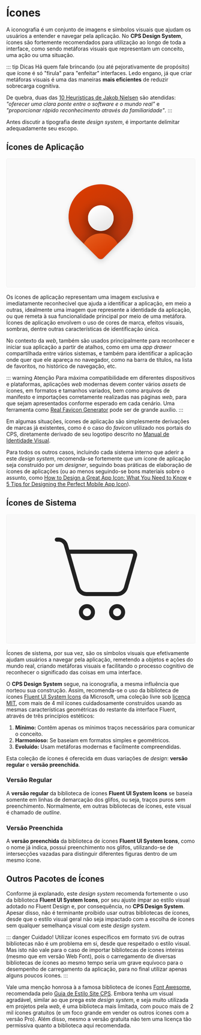 # Ícones

A iconografia é um conjunto de imagens e símbolos visuais que ajudam os usuários a entender e navegar pela aplicação. No **CPS Design System**, ícones são fortemente recomendados para utilização ao longo de toda a interface, como sendo metáforas visuais que representam um conceito, uma ação ou uma situação.

::: tip Dicas
Há quem fale brincando (ou até pejorativamente de propósito) que ícone é só "firula" para "enfeitar" interfaces. Ledo engano, já que criar metáforas visuais é uma das maneiras **mais eficientes** de reduzir sobrecarga cognitiva.

De quebra, duas das [10 Heurísticas de Jakob Nielsen](https://www.nngroup.com/articles/ten-usability-heuristics/) são atendidas: _"oferecer uma clara ponte entre o software e o mundo real"_ e _"proporcionar rápido reconhecimento através da familiaridade"_.
:::

Antes discutir a tipografia deste _design system_, é importante delimitar adequadamente seu escopo.

## Ícones de Aplicação

![Exemplo de Ícone de Aplicação =320x218](../assets/images/icons-sample-application.png)

Os ícones de aplicação representam uma imagem exclusiva e imediatamente reconhecível que ajuda a identificar a aplicação, em meio a outras, idealmente uma imagem que represente a identidade da aplicação, ou que remeta à sua funcionalidade principal por meio de uma metáfora. Ícones de aplicação envolvem o uso de cores de marca, efeitos visuais, sombras, dentre outras características de identificação única.

No contexto da _web_, também são usados principalmente para reconhecer e iniciar sua aplicação a partir de atalhos, como em uma _app drawer_ compartilhada entre vários sistemas, e também para identificar a aplicação onde quer que ele apareça no navegador, como na barra de títulos, na lista de favoritos, no histórico de navegação, etc.

::: warning Atenção
Para máxima compatibilidade em diferentes dispositivos e plataformas, aplicações _web_ modernas devem conter vários _assets_ de ícones, em formatos e tamanhos variados, bem como arquivos de manifesto e importações corretamente realizadas nas páginas _web_, para que sejam apresentados conforme esperado em cada cenário. Uma ferramenta como [Real Favicon Generator](https://realfavicongenerator.net/) pode ser de grande auxílio.
:::

Em algumas situações, ícones de aplicação são simplesmente derivações de marcas já existentes, como é o caso do _favicon_ utilizado nos portais do CPS, diretamente derivado de seu logotipo descrito no [Manual de Identidade Visual](https://www.cps.sp.gov.br/asscom/manuais-assessoria-de-comunicacao/).

Para todos os outros casos, incluindo cada sistema interno que aderir a este _design system_, recomenda-se fortemente que um ícone de aplicação seja construído por um _designer_, seguindo boas práticas de elaboração de ícones de aplicações (ou ao menos seguindo-se bons materiais sobre o assunto, como [How to Design a Great App Icon: What You Need to Know](https://www.shopify.com/partners/blog/app-icon) e [5 Tips for Designing the Perfect Mobile App Icon](https://uplandsoftware.com/localytics/resources/blog/tips-for-designing-the-perfect-mobile-app-icon/)).

## Ícones de Sistema

![Exemplo de Ícone de Sistema =320x218](../assets/images/icons-sample-system.png)

Ícones de sistema, por sua vez, são os símbolos visuais que efetivamente ajudam usuários a navegar pela aplicação, remetendo a objetos e ações do mundo real, criando metáforas visuais e facilitando o processo cognitivo de reconhecer o significado das coisas em uma interface.

O **CPS Design System** segue, na iconografia, a mesma influência que norteou sua construção. Assim, recomenda-se o uso da biblioteca de ícones [Fluent UI System Icons](https://github.com/microsoft/fluentui-system-icons) da Microsoft, uma coleção livre sob [licença MIT](https://github.com/microsoft/fluentui-system-icons/blob/master/LICENSE), com mais de 4 mil ícones cuidadosamente construídos usando as mesmas características geométricas do restante da interface Fluent, através de três princípios estéticos:

1. **Mínimo:** Contêm apenas os mínimos traços necessários para comunicar o conceito.
2. **Harmonioso:** Se baseiam em formatos simples e geométricos.
3. **Evoluído:** Usam metáforas modernas e facilmente compreendidas.

Esta coleção de ícones é oferecida em duas variações de _design_: **versão regular** e **versão preenchida**.

### Versão Regular

A **versão regular** da biblioteca de ícones **Fluent UI System Icons** se baseia somente em linhas de demarcação dos glifos, ou seja, traços puros sem preenchimento. Normalmente, em outras bibliotecas de ícones, este visual é chamado de _outline_.

<IconsShowcase version="regular" />

### Versão Preenchida

A **versão preenchida** da biblioteca de ícones **Fluent UI System Icons**, como o nome já indica, possui preenchimento nos glifos, utilizando-se de intersecções vazadas para distinguir diferentes figuras dentro de um mesmo ícone.

<IconsShowcase version="filled" />

## Outros Pacotes de Ícones

Conforme já explanado, este _design system_ recomenda fortemente o uso da biblioteca **Fluent UI System Icons**, por seu ajuste ímpar ao estilo visual adotado no Fluent Design e, por consequência, no **CPS Design System**. Apesar disso, não é terminante proibido usar outras bibliotecas de ícones, desde que o estilo visual geral não seja impactado com a escolha de ícones sem qualquer semelhança visual com este _design system_.

::: danger Cuidado!
Utilizar ícones específicos em formato `SVG` de outras bibliotecas não é um problema em si, desde que respeitado o estilo visual. Mas isto não vale para o caso de importar bibliotecas de ícones inteiras (mesmo que em versão Web Font), pois o carregamento de diversas bibliotecas de ícones ao mesmo tempo seria um grave equívoco para o desempenho de carregamento da aplicação, para no final utilizar apenas alguns poucos ícones.
:::

Vale uma menção honrosa à a famosa biblioteca de ícones [Font Awesome](https://fontawesome.com/), recomendada pelo [Guia de Estilo Site CPS](https://cps.sp.gov.br/guia-estilo/). Embora tenha um visual agradável, similar ao que prega este _design system_, e seja muito utilizada em projetos pela _web_, é uma biblioteca mais limitada, com pouco mais de 2 mil ícones gratuitos (e um foco grande em vender os outros ícones com a versão Pro). Além disso, mesmo a versão gratuita não tem uma licença tão permissiva quanto a biblioteca aqui recomendada.
